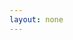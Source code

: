 ```yaml
---
layout: none
---
```


<RedoclyAPIBlock src="https://developer-stage.adobe.com/redocly-test/openapi/image_generation.yaml" width="600px" disableSidebar jsonSampleExpandLevel="all" />
